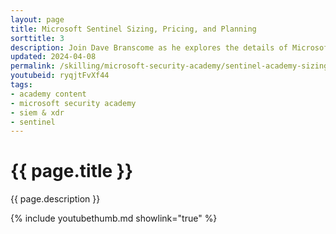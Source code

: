 ```yaml
---
layout: page
title: Microsoft Sentinel Sizing, Pricing, and Planning
sorttitle: 3
description: Join Dave Branscome as he explores the details of Microsoft Sentinel sizing, pricing, and planning. Learn about what influences Microsoft Sentinel's costs, different pricing models, archive and long-term retention options, logs, and a demo of how to estimate and measure spend.
updated: 2024-04-08
permalink: /skilling/microsoft-security-academy/sentinel-academy-sizing
youtubeid: ryqjtFvXf44
tags: 
- academy content
- microsoft security academy
- siem & xdr
- sentinel
---
```


# {{ page.title }}

{{ page.description }}

{% include youtubethumb.md showlink="true" %}